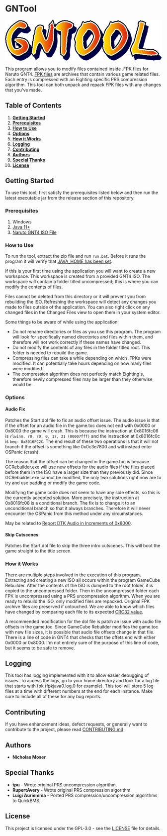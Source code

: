 # GNTool

![GNTool Logo](/example/logo.png?raw=true "GNTool Logo")

This program allows you to modify files contained inside .FPK files for Naruto GNT4. [FPK files](https://github.com/NicholasMoser/Naruto-GNT-Hacking/blob/master/gnt4/docs/file_formats/fpk.md) are archives that contain various game related files. Each entry is compressed with an Eighting specific PRS compression algorithm. This tool can both unpack and repack FPK files with any changes that you've made.

## Table of Contents

1. **[Getting Started](#getting-started)**
2. **[Prerequisites](#prerequisites)**
3. **[How to Use](#how-to-use)**
4. **[Options](#options)**
5. **[How it Works](#how-it-works)**
6. **[Logging](#logging)**
7. **[Contributing](#contributing)**
8. **[Authors](#authors)**
9. **[Special Thanks](#special-thanks)**
10. **[License](#license)**

## Getting Started

To use this tool, first satisfy the prerequisites listed below and then run the latest executable jar from the release section of this repository.

### Prerequisites

1. Windows
2. [Java 11+](https://adoptopenjdk.net/)
3. [Naruto GNT4 ISO File](https://wiki.dolphin-emu.org/index.php?title=Ripping_Games)

### How to Use

To run the tool, extract the zip file and run `run.bat`. Before it runs the program it will verify that [JAVA_HOME has been set](https://confluence.atlassian.com/doc/setting-the-java_home-variable-in-windows-8895.html).

If this is your first time using the application you will want to create a new workspace. This workspace is created from a provided GNT4 ISO. The workspace will contain a folder titled uncompressed; this is where you can modify the contents of files.

Files cannot be deleted from this directory or it will prevent you from rebuilding the ISO. Refreshing the workspace will detect any changes you made to files outside of the application. You can also right click on any changed files in the Changed Files view to open them in your system editor.

Some things to be aware of while using the application:

* Do not rename directories or files as you use this program. The program will look for specifically named directories and files within them, and therefore will not work correctly if these names have changed.
* Do not modify the contents of any files in the folder titled root. This folder is needed to rebuild the game.
* Compressing files can take a while depending on which .FPKs were modified. It can potentially take hours depending on how many files were modified.
* The compression algorithm does not perfectly match Eighting's, therefore newly compressed files may be larger than they otherwise would be.

### Options

#### Audio Fix

Patches the Start.dol file to fix an audio offset issue. The audio issue is that if the offset for an audio file in the game.toc does not end with 0x0000 or 0x8000 the game will crash. This is because the instruction at 0x8016fc08 is `rlwinm. r0, r0, 0, 17, 31 (00007fff)` and the instruction at 0x8016fc0c is `beq- 0x8016FC2C`. The end result of these two operations is that it will not branch if the offset is something like 0x0c3e7800 and will instead enter OSPanic (crash).

The reason that the offset can be changed in the game.toc is because GCRebuilder.exe will use new offsets for the audio files if the files placed before them in the ISO have a larger size than they previously did. Since GCRebuilder.exe cannot be modified, the only two solutions right now are to try and use padding or modify the game code.

Modifying the game code does not seem to have any side effects, so this is the currently accepted solution. More precisely, the instruction at 0x8016fc08 is a conditional branch. The fix is to change it to an unconditional branch so that it always branches. Therefore it will never encounter the OSPanic from this method under any circumstances.

May be related to [Report DTK Audio in Increments of 0x8000](https://dolphin-emu.org/blog/2019/02/01/dolphin-progress-report-dec-2018-and-jan-2019/#50-9232-report-dtk-audio-in-increments-of-0x8000-by-booto).

#### Skip Cutscenes

Patches the Start.dol file to skip the three intro cutscenes. This will boot the game straight to the title screen.

### How it Works

There are multiple steps involved in the execution of this program. Extracting and creating a new ISO all occurs within the program GameCube Rebuilder. After the contents of the ISO is dumped to the root folder, it is copied to the uncompressed folder. Then in the uncompressed folder each FPK is uncompressed using a PRS uncompression algorithm. When you are ready to rebuild the ISO, only modified files are repacked. Original FPK archive files are preserved if untouched. We are able to know which files have changed by comparing each file to its expected [CRC32 value](https://en.wikipedia.org/wiki/Cyclic_redundancy_check).

A recommended modification for the dol file is patch an issue with audio file offsets in the game.toc. Since GameCube Rebuilder modifies the game.toc with new file sizes, it is possible that audio file offsets change in that file. There is a line of code in GNT4 that checks that the offets end with either 0x0000 or 0x8000. I'm not entirely sure of the purpose of this line of code, but it seems to be safe to remove.

## Logging

This tool has logging implemented with it to allow easier debugging of issues. To access the logs, go to your home directory and look for a log file that starts with fpk (fpkjava0.log.0 for example). This tool will store 5 log files at a time with different numbers at the end for each instance. Make sure to include all of these for any bug reports.

## Contributing

If you have enhancement ideas, defect requests, or generally want to contribute to the project, please read [CONTRIBUTING.md](CONTRIBUTING.md).

## Authors

* **Nicholas Moser**

## Special Thanks

* **tpu** - Wrote original PRS uncompression algorithm.
* **RupertAvery** - Wrote original PRS compression algorithm.
* **Luigi Auriemma** - Ported PRS compression/uncompression algorithms to QuickBMS.

## License

This project is licensed under the GPL-3.0 - see the [LICENSE](LICENSE) file for details.
